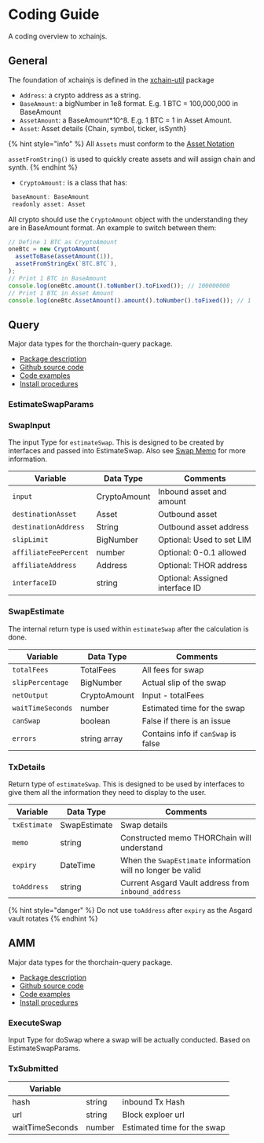 # Coding Guide

A coding overview to xchainjs.

## **General**

The foundation of xchainjs is defined in the [xchain-util](https://github.com/xchainjs/xchainjs-lib/tree/master/packages/xchain-util) package

- `Address`: a crypto address as a string.
- `BaseAmount`: a bigNumber in 1e8 format. E.g. 1 BTC = 100,000,000 in BaseAmount
- `AssetAmount`: a BaseAmount\*10^8. E.g. 1 BTC = 1 in Asset Amount.
- `Asset`: Asset details {Chain, symbol, ticker, isSynth}

{% hint style="info" %}
All `Assets` must conform to the [Asset Notation](../../concepts/memos.md#asset-notation)

`assetFromString()` is used to quickly create assets and will assign chain and synth.
{% endhint %}

- `CryptoAmount:` is a class that has:

```javascript
 baseAmount: BaseAmount
 readonly asset: Asset
```

All crypto should use the `CryptoAmount` object with the understanding they are in BaseAmount format. An example to switch between them:

```typescript
// Define 1 BTC as CryptoAmount
oneBtc = new CryptoAmount(
  assetToBase(assetAmount(1)),
  assetFromStringEx(`BTC.BTC`),
);
// Print 1 BTC in BaseAmount
console.log(oneBtc.amount().toNumber().toFixed()); // 100000000
// Print 1 BTC in Asset Amount
console.log(oneBtc.AssetAmount().amount().toNumber().toFixed()); // 1
```

## Query

Major data types for the thorchain-query package.

- [Package description](query-package.md)
- [Github source code](https://github.com/xchainjs/xchainjs-lib/tree/master/packages/xchain-thorchain-query)
- [Code examples](query-package.md#code-examples-in-replit)
- [Install procedures](overview.md#install-procedures)

### **EstimateSwapParams**

### **SwapInput**

The input Type for `estimateSwap`. This is designed to be created by interfaces and passed into EstimateSwap. Also see [Swap Memo](../../concepts/memos.md#swap) for more information.

| Variable              | Data Type    | Comments                        |
| --------------------- | ------------ | ------------------------------- |
| `input`               | CryptoAmount | Inbound asset and amount        |
| `destinationAsset`    | Asset        | Outbound asset                  |
| `destinationAddress`  | String       | Outbound asset address          |
| `slipLimit`           | BigNumber    | Optional: Used to set LIM       |
| `affiliateFeePercent` | number       | Optional: 0-0.1 allowed         |
| `affiliateAddress`    | Address      | Optional: THOR address          |
| `interfaceID`         | string       | Optional: Assigned interface ID |

### **SwapEstimate**

The internal return type is used within `estimateSwap` after the calculation is done.

| Variable          | Data Type    | Comments                            |
| ----------------- | ------------ | ----------------------------------- |
| `totalFees`       | TotalFees    | All fees for swap                   |
| `slipPercentage`  | BigNumber    | Actual slip of the swap             |
| `netOutput`       | CryptoAmount | Input - totalFees                   |
| `waitTimeSeconds` | number       | Estimated time for the swap         |
| `canSwap`         | boolean      | False if there is an issue          |
| `errors`          | string array | Contains info if `canSwap` is false |

### **TxDetails**

Return type of `estimateSwap`. This is designed to be used by interfaces to give them all the information they need to display to the user.

| Variable     | Data Type    | Comments                                                    |
| ------------ | ------------ | ----------------------------------------------------------- |
| `txEstimate` | SwapEstimate | Swap details                                                |
| `memo`       | string       | Constructed memo THORChain will understand                  |
| `expiry`     | DateTime     | When the `SwapEstimate` information will no longer be valid |
| `toAddress`  | string       | Current Asgard Vault address from `inbound_address`         |

{% hint style="danger" %}
Do not use `toAddress` after `expiry` as the Asgard vault rotates
{% endhint %}

## AMM

Major data types for the thorchain-query package.

- [Package description](amm-package.md)
- [Github source code](https://github.com/xchainjs/xchainjs-lib/tree/master/packages/xchain-thorchain-amm)
- [Code examples](amm-package.md#code-examples-in-replit)
- [Install procedures](overview.md#install-procedures)

### **ExecuteSwap**

Input Type for doSwap where a swap will be actually conducted. Based on EstimateSwapParams.

### **TxSubmitted**

| Variable        |        |                             |
| --------------- | ------ | --------------------------- |
| hash            | string | inbound Tx Hash             |
| url             | string | Block exploer url           |
| waitTimeSeconds | number | Estimated time for the swap |

